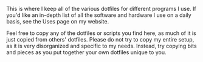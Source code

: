 This is where I keep all of the various dotfiles for different programs I use. If you'd like an in-depth list of all the software and hardware I use on a daily basis, see the Uses page on my website.

Feel free to copy any of the dotfiles or scripts you find here, as much of it is just copied from others' dotfiles. Please do not try to copy my entire setup, as it is very disorganized and specific to my needs. Instead, try copying bits and pieces as you put together your own dotfiles unique to you.
